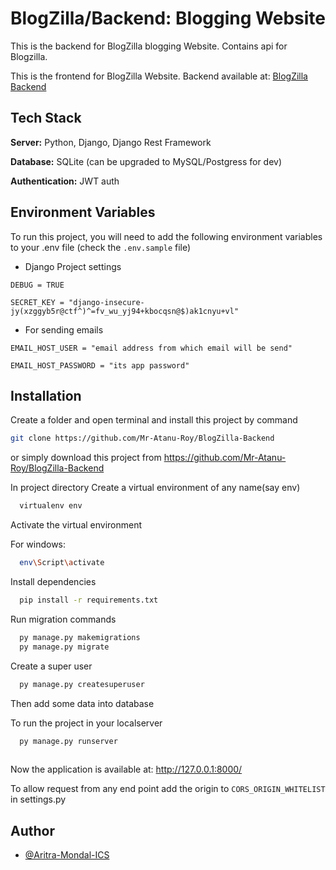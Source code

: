
# BlogZilla/Backend: Blogging Website

This is the backend for BlogZilla blogging Website.
Contains api for Blogzilla.

This is the frontend for BlogZilla Website.
Backend available at: [BlogZilla Backend](https://github.com/Mr-Atanu-Roy/BlogZilla-Frontend)


## Tech Stack

**Server:** Python, Django, Django Rest Framework

**Database:** SQLite (can be upgraded to MySQL/Postgress for dev)

**Authentication:** JWT auth



## Environment Variables

To run this project, you will need to add the following environment variables to your .env file (check the `.env.sample` file)

- Django Project settings

`DEBUG = TRUE`

`SECRET_KEY = "django-insecure-jy(xzggyb5r@ctf^)^=fv_wu_yj94+kbocqsn@$)ak1cnyu+vl"`

- For sending emails

`EMAIL_HOST_USER = "email address from which email will be send"`

`EMAIL_HOST_PASSWORD = "its app password"`



## Installation

Create a folder and open terminal and install this project by
command 
```bash
git clone https://github.com/Mr-Atanu-Roy/BlogZilla-Backend

```
or simply download this project from https://github.com/Mr-Atanu-Roy/BlogZilla-Backend

In project directory Create a virtual environment of any name(say env)

```bash
  virtualenv env

```
Activate the virtual environment

For windows:
```bash
  env\Script\activate

```
Install dependencies
```bash
  pip install -r requirements.txt

```
Run migration commands
```bash
  py manage.py makemigrations
  py manage.py migrate

```

Create a super user
```bash
  py manage.py createsuperuser

```
Then add some data into database


To run the project in your localserver
```bash
  py manage.py runserver
  
```

Now the application is available at: http://127.0.0.1:8000/


To allow request from any end point add the origin to `CORS_ORIGIN_WHITELIST` in settings.py


## Author

- [@Aritra-Mondal-ICS](https://github.com/Aritra-Mondal-ICS)
